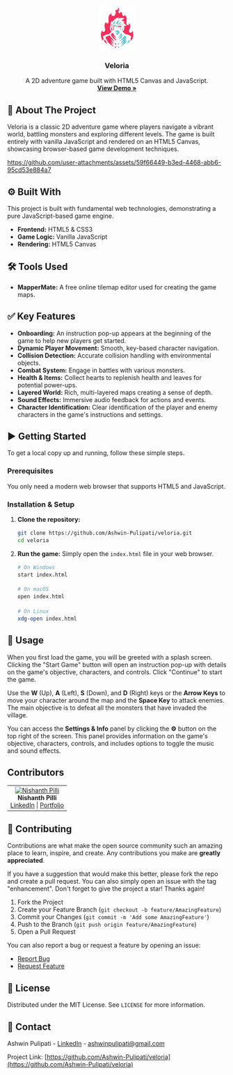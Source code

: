 <div align="center">
  <a href="https://github.com/Ashwin-Pulipati/veloria">
    <img src="images/logo.png" alt="Logo" width="80" height="100">
  </a>

  <h3 align="center">Veloria</h3>

  <p align="center">
    A 2D adventure game built with HTML5 Canvas and JavaScript.
    <br />
    <a href="https://ashwin-pulipati.github.io/veloria/"><strong>View Demo »</strong></a>
  </p>
</div>

## 📝 About The Project

Veloria is a classic 2D adventure game where players navigate a vibrant world, battling monsters and exploring different levels. The game is built entirely with vanilla JavaScript and rendered on an HTML5 Canvas, showcasing browser-based game development techniques.


https://github.com/user-attachments/assets/59f66449-b3ed-4468-abb6-95cd53e884a7


## ⚙️ Built With

This project is built with fundamental web technologies, demonstrating a pure JavaScript-based game engine.

*   **Frontend:** HTML5 & CSS3
*   **Game Logic:** Vanilla JavaScript
*   **Rendering:** HTML5 Canvas

## 🛠️ Tools Used

*   **MapperMate:** A free online tilemap editor used for creating the game maps.

## ✅ Key Features

- **Onboarding:** An instruction pop-up appears at the beginning of the game to help new players get started.
- **Dynamic Player Movement:** Smooth, key-based character navigation.
- **Collision Detection:** Accurate collision handling with environmental objects.
- **Combat System:** Engage in battles with various monsters.
- **Health & Items:** Collect hearts to replenish health and leaves for potential power-ups.
- **Layered World:** Rich, multi-layered maps creating a sense of depth.
- **Sound Effects:** Immersive audio feedback for actions and events.
- **Character Identification:** Clear identification of the player and enemy characters in the game's instructions and settings.

## ▶️ Getting Started

To get a local copy up and running, follow these simple steps.

### Prerequisites

You only need a modern web browser that supports HTML5 and JavaScript.

### Installation & Setup

1.  **Clone the repository:**
    ```sh
    git clone https://github.com/Ashwin-Pulipati/veloria.git
    cd veloria
    ```
2.  **Run the game:**
    Simply open the `index.html` file in your web browser.
    ```sh
    # On Windows
    start index.html
    
    # On macOS
    open index.html
    
    # On Linux
    xdg-open index.html
    ```

## 🚀 Usage

When you first load the game, you will be greeted with a splash screen. Clicking the "Start Game" button will open an instruction pop-up with details on the game's objective, characters, and controls. Click "Continue" to start the game.

Use the **W** (Up), **A** (Left), **S** (Down), and **D** (Right) keys or the **Arrow Keys** to move your character around the map and the **Space Key** to attack enemies. The main objective is to defeat all the monsters that have invaded the village.

You can access the **Settings & Info** panel by clicking the **⚙️** button on the top right of the screen. This panel provides information on the game's objective, characters, controls, and includes options to toggle the music and sound effects.



## Contributors

<table>
  <tr>
    <td align="center">
      <a href="https://www.linkedin.com/in/nishanthpilli/">
        <img src="https://tinyurl.com/nishanth-profile" width="100px;" alt="Nishanth Pilli"/><br />
      </a>
      <span><b>Nishanth Pilli</b></span><br />
      <a href="https://www.linkedin.com/in/nishanthpilli/">LinkedIn</a> | 
      <a href="https://www.nishanthpilli.com/">Portfolio</a>
    </td>
  </tr>
</table>

## 🤝 Contributing

Contributions are what make the open source community such an amazing place to learn, inspire, and create. Any contributions you make are **greatly appreciated**.

If you have a suggestion that would make this better, please fork the repo and create a pull request. You can also simply open an issue with the tag "enhancement".
Don't forget to give the project a star! Thanks again!

1.  Fork the Project
2.  Create your Feature Branch (`git checkout -b feature/AmazingFeature`)
3.  Commit your Changes (`git commit -m 'Add some AmazingFeature'`)
4.  Push to the Branch (`git push origin feature/AmazingFeature`)
5.  Open a Pull Request

You can also report a bug or request a feature by opening an issue:
- [Report Bug](https://github.com/Ashwin-Pulipati/veloria/issues)
- [Request Feature](https://github.com/Ashwin-Pulipati/veloria/issues)


## 📄 License

Distributed under the MIT License. See `LICENSE` for more information.

## 📧 Contact

Ashwin Pulipati - [LinkedIn](https.linkedin.com/in/ashwinpulipati/) - ashwinpulipati@gmail.com

Project Link: [https://github.com/Ashwin-Pulipati/veloria](https://github.com/Ashwin-Pulipati/veloria)
